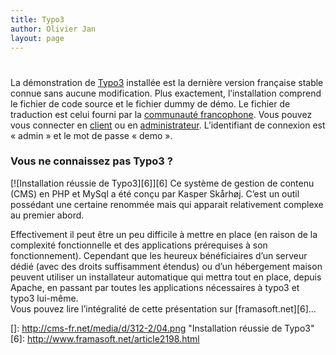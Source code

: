 ```yaml
---
title: Typo3
author: Olivier Jan
layout: page
---
```

# 

La démonstration de [Typo3][1] installée est la dernière version française stable connue sans aucune modification. Plus exactement, l’installation comprend le fichier de code source et le fichier dummy de démo. Le fichier de traduction est celui fourni par la [communauté francophone][2]. Vous pouvez vous connecter en [client][3] ou en [administrateur][4]. L’identifiant de connexion est « admin » et le mot de passe « demo ».

### Vous ne connaissez pas Typo3 ?

 [1]: http://typo3.org/
 [2]: http://www.typo3.fr/
 [3]: http://demo.cms-fr.net/typo3
 [4]: http://demo.cms-fr.net/typo3/typo3/

[![Installation réussie de Typo3][6]][6] 
Ce système de gestion de contenu (CMS) en PHP et MySql a été conçu par Kasper Skårhøj. C’est un outil possédant une certaine renommée mais qui apparait relativement complexe au premier abord.

Effectivement il peut être un peu difficile à mettre en place (en raison de la complexité fonctionnelle et des applications prérequises à son fonctionnement). Cependant que les heureux bénéficiaires d’un serveur dédié (avec des droits suffisamment étendus) ou d’un hébergement maison peuvent utiliser un installateur automatique qui mettra tout en place, depuis Apache, en passant par toutes les applications nécessaires à typo3 et typo3 lui-même.  
Vous pouvez lire l’intégralité de cette présentation sur [framasoft.net][6]…

 []: http://cms-fr.net/media/d/312-2/04.png "Installation réussie de Typo3"
 [6]: http://www.framasoft.net/article2198.html